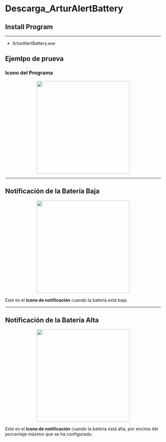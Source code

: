# Descarga_ArturAlertBattery

## Install Program

---
*  ArturAlertBattery.exe 

## Ejemlpo de prueva
### Icono del Programa
<div style="text-align:center;">
  <img src="https://github.com/user-attachments/assets/7a8cb347-35c0-4998-b00e-51e2952035ed" width="300"/>
</div>


---

## Notificación de la Batería Baja
<div style="text-align:center;">
  <img src="https://github.com/user-attachments/assets/4984ea4a-9345-4be1-a3b7-80dbafa2a3af" width="300"/>
</div>

Este es el **icono de notificación** cuando la batería está baja.

---

## Notificación de la Batería Alta
<div style="text-align:center;">
  <img src="https://github.com/user-attachments/assets/c903b88d-d457-4d51-98d2-e1bd38ffa692" width="300"/>
</div>

Este es el **icono de notificación** cuando la batería está alta, por encima del porcentaje máximo que se ha configurado.
